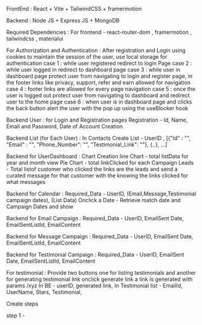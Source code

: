 FrontEnd :
React + Vite + TailwindCSS + framermotion

Backend :
Node JS + Express JS + MongoDB

Required Dependencies :
For frontend - react-router-dom , framermotion , tailwindcss , materialui

For Authorization and Authentication :
After registration and Login using cookies to maintain the session of the user, use local storage for authentication
case 1 : while user registered redirect to login Page
case 2 : while user logged in redirect to dashboard page
case 3 : while user in dashboard page protect user from navigating to login and register page, in the footer links like privacy, support, refer and earn allowed for navigation
case 4 : footer links are allowed for every page navigation
case 5 : once the user is logged out protect user from navigating to dashboard and redirect user to the home page
case 6 : when user is in dashboard page and clicks the back button alert the user with the pop up using the useBlocker hook

Backend User : for Login and Registration pages
Registration - Id, Name, Email and Password, Date of Account Creation

Backend List (for Each User) : In Contacts
Create List - UserID , [{"Id" : "", "Email" : "", "Phone_Number": "", "Testimonial_Link": ""}, {..}, ...]

Backend for UserDashboard : Chart Creation
line Chart - total listData for year and month view
Pie Chart - total linkClicked for each Campaign
Leads - Total listof customer who clicked the links are the leads and send a curated message for that customer with the knowing the links clicked for what messages

Backend for Calendar :
Required_Data - UserID, (Email,Message,Testimonial campaign dates), (List Data)
Onclick a Date - Retrieve match date and Campaign Dates and show

Backend for Email Campaign :
Required_Data - UserID, EmailSent Date, EmailSentListId, EmailContent

Backend for Message Campaign :
Required_Data - UserID, EmailSent Date, EmailSentListId, EmailContent

Backend for Testimonial Campaign :
Required_Data - UserID, EmailSent Date, EmailSentListId, EmailContent

For testimonial : 
Provide two buttons one for listing testimonials and another for generating testimonial link
onclick generate link a link is generated with params /xyz
In BE - userID, generated link, 
In Testimonial list - EmailId, UserName, Stars, Testimonial,

Create steps

step 1 - 